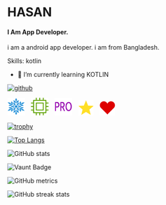  # HASAN

#### I Am  App Developer.


i am a android app developer.
i am from Bangladesh.

Skills: kotlin

- 🌱 I’m currently learning KOTLIN 


[<img src='https://cdn.jsdelivr.net/npm/simple-icons@3.0.1/icons/github.svg' alt='github' height='40'>](https://github.com/hasan-techbd)  

<a href='https://archiveprogram.github.com/'><img src='https://raw.githubusercontent.com/acervenky/animated-github-badges/master/assets/acbadge.gif' width='40' height='40'></a> <a href='https://docs.github.com/en/developers'><img src='https://raw.githubusercontent.com/acervenky/animated-github-badges/master/assets/devbadge.gif' width='40' height='40'></a> <a href='https://github.com/pricing'><img src='https://raw.githubusercontent.com/acervenky/animated-github-badges/master/assets/pro.gif' width='40' height='40'></a> <a href='https://stars.github.com/'><img src='https://raw.githubusercontent.com/acervenky/animated-github-badges/master/assets/starbadge.gif' width='35' height='35'></a> <a href='https://docs.github.com/en/github/supporting-the-open-source-community-with-github-sponsors'><img src='https://raw.githubusercontent.com/acervenky/animated-github-badges/master/assets/sponsorbadge.gif' width='35' height='35'></a> 

[![trophy](https://github-profile-trophy.vercel.app/?username=hasan-techbd)](https://github.com/ryo-ma/github-profile-trophy)

[![Top Langs](https://github-readme-stats.vercel.app/api/top-langs/?username=hasan-techbd)](https://github.com/anuraghazra/github-readme-stats)

![GitHub stats](https://github-readme-stats.vercel.app/api?username=hasan-techbd&show_icons=true&count_private=true)  

![Vaunt Badge](https://api.vaunt.dev/v1/github/entities/hasan-techbd/contributions?format=svg&private=true)  

![GitHub metrics](https://metrics.lecoq.io/hasan-techbd)  

![GitHub streak stats](https://streak-stats.demolab.com/?user=hasan-techbd)  





